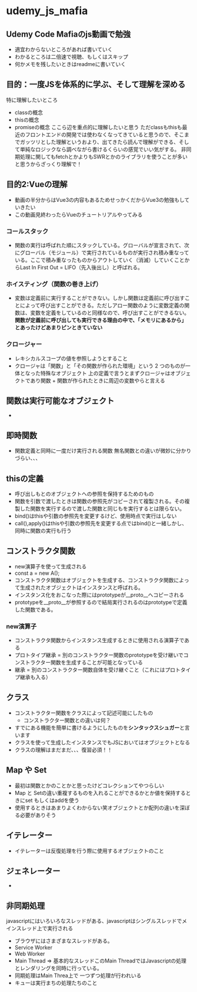 # udemy_js_mafia
## Udemy Code Mafiaのjs動画で勉強
- 適宜わからないところがあれば書いていく
- わかるところは二倍速で視聴、もしくはスキップ
- 何かメモを残したいときはreadmeに書いていく

## 目的：一度JSを体系的に学ぶ、そして理解を深める
特に理解したいところ
- classの概念
- thisの概念
-  promiseの概念
ここら辺を重点的に理解したいと思う
ただclassもthisも最近のフロントエンドの開発では使わなくなってきていると思うので、そこまでガッツリとした理解というおより、出てきたら読んで理解ができる、そして単純なロジックなら調べながら書けるくらいの感覚でいい気がする。
非同期処理に関してもfetchとかよりもSWRとかのライブラリを使うことが多いと思うからざっくり理解で！

## 目的2:Vueの理解
- 動画の半分からはVue3の内容もあるためせっかくだからVue3の勉強もしていきたい
- この動画見終わったらVueのチュートリアルやってみる

### コールスタック
- 関数の実行は呼ばれた順にスタックしている。グローバルが宣言されて、次にグローバル（モジュール）で実行されているものが実行され積み重なっている。ここで積み重なったものからアウトしていく（消滅）していくことからLast In First Out = LIFO（先入後出し）と呼ばれる。

### ホイスティング（関数の巻き上げ）
- 変数は定義前に実行することができない。しかし関数は定義前に呼び出すことによって呼び出すことができる。ただしアロー関数のように変数定義の関数は、変数を定義をしているのと同様なので、呼び出すことができるない。
**関数が定義前に呼び出しても実行できる理由の中で、「メモリにあるから」とあったけどあまりピンときていない**
### クロージャー
- レキシカルスコープの値を参照しようとすること
- クロージャは「関数」と「その関数が作られた環境」という 2 つのものが一体となった特殊なオブジェクト
上の定義で言うとまずクロージャはオブジェクトであり関数 + 関数が作られたときに周辺の変数やらと言える

## 関数は実行可能なオブジェクト
- 
## 即時関数
- 関数定義と同時に一度だけ実行される関数
無名関数との違いが微妙に分かりづらい、、、


## thisの定義
- 呼び出しもとのオブジェクトへの参照を保持するためのもの
- 関数を引数で渡したときは関数の参照先がコピーされて複製される。その複製した関数を実行するので渡した関数と同じもを実行するとは限らない。
- bind()はthisや引数の参照先を変更するけど、使用時点で実行はしない
- call(),apply()はthisや引数の参照先を変更する点ではbind()と一緒しかし、同時に関数の実行も行う

## コンストラクタ関数
- new演算子を使って生成される
- const a = new A();
- コンストラクタ関数はオブジェクトを生成する、コンストラクタ関数によって生成されたオブジェクトはインスタンスと呼ばれる。
- インスタンス化をおこなった際にはprototypeが__proto__へコピーされる
- prototypeを__proto__が参照するので結局実行されるのはprototypeで定義した関数である。
### new演算子
- コンストラクタ関数からインスタンス生成するときに使用される演算子である
- プロトタイプ継承 = 別のコンストラクター関数のprototypeを受け継いでコンストラクター関数を生成することが可能となっている
- 継承 = 別のコンストラクター関数自体を受け継ぐこと（これにはプロトタイプ継承も入る）
## クラス
- コンストラクター関数をクラスによって記述可能にしたもの
    - コンストラクター関数との違いは何？
- すでにある機能を簡単に書けるようにしたものを**シンタックスシュガー**と言います
- クラスを使って生成したインスタンスでもJSにおいてはオブジェクトとなる
- クラスの理解はまだまだ、、、復習必須！！
## Map や Set
- 最初は関数とかのことかと思ったけどコレクションてやつらしい
- Map と Setの違い重複するものを入れることができるかとか値を保持するときにset もしくはaddを使う
- 使用するときはあまりよくわからない笑オブジェクトとか配列の違いを深ぼる必要がありそう
## イテレーター
- イテレーターは反復処理を行う際に使用するオブジェクトのこと

## ジェネレーター
- 

## 非同期処理
javascriptにはいろいろなスレッドがある、javascriptはシングルスレッドでメインスレッド上で実行される
- ブラウザにはさまざまなスレッドがある。
- Service Worker
- Web Worker
- Main Thread => 基本的なスレッドこのMain ThreadではJavascriptの処理とレンダリングを同時に行っている。
- 同期処理はMain Threa上で
一つずつ処理が行われいる
- キューは実行まちの処理たちのこと